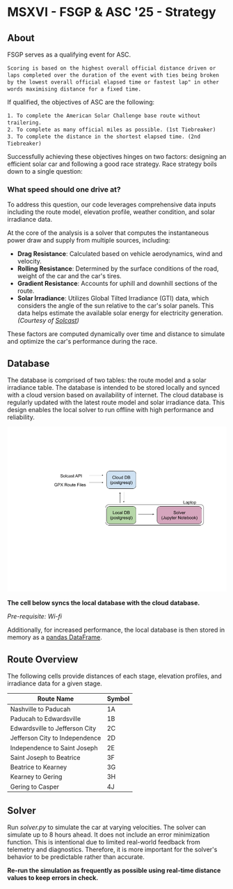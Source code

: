 # MSXVI - FSGP & ASC '25 - Strategy
## About
FSGP serves as a qualifying event for ASC. 

    Scoring is based on the highest overall official distance driven or laps completed over the duration of the event with ties being broken by the lowest overall official elapsed time or fastest lap" in other words maximising distance for a fixed time. 

If qualified, the objectives of ASC are the following:

    1. To complete the American Solar Challenge base route without trailering.
    2. To complete as many official miles as possible. (1st Tiebreaker)
    3. To complete the distance in the shortest elapsed time. (2nd Tiebreaker)

Successfully achieving these objectives hinges on two factors: designing an efficient solar car and following a good race strategy. Race strategy boils down to a single question:

### **What speed should one drive at?**

To address this question, our code leverages comprehensive data inputs including the route model, elevation profile, weather condition, and solar irradiance data. 

At the core of the analysis is a solver that computes the instantaneous power draw and supply from multiple sources, including:

- **Drag Resistance**: Calculated based on vehicle aerodynamics, wind and velocity.
- **Rolling Resistance**: Determined by the surface conditions of the road, weight of the car and the car's tires.
- **Gradient Resistance**: Accounts for uphill and downhill sections of the route.
- **Solar Irradiance**: Utilizes Global Tilted Irradiance (GTI) data, which considers the angle of the sun relative to the car's solar panels. This data helps estimate the available solar energy for electricity generation. *(Courtesy of [Solcast](https://solcast.com/irradiance-data-methodology))*

These factors are computed dynamically over time and distance to simulate and optimize the car's performance during the race.

## Database

The database is comprised of two tables: the route model and a solar irradiance table. The database is intended to be stored locally and synced with a cloud version based on availability of internet. The cloud database is regularly updated with the latest route model and solar irradiance data. This design enables the local solver to run offline with high performance and reliability. 

![Architecture Diagram](docs/architecture.png)

**The cell below syncs the local database with the cloud database.**

*Pre-requisite: Wi-fi*

Additionally, for increased performance, the local database is then stored in memory as a [pandas DataFrame](https://pandas.pydata.org/docs/reference/api/pandas.DataFrame.html).

## Route Overview

The following cells provide distances of each stage, elevation profiles, and irradiance data for a given stage.

| Route Name                       | Symbol |
|----------------------------------|--------|
| Nashville to Paducah             | 1A     |
| Paducah to Edwardsville          | 1B     |
| Edwardsville to Jefferson City   | 2C     |
| Jefferson City to Independence   | 2D     |
| Independence to Saint Joseph     | 2E     |
| Saint Joseph to Beatrice         | 3F     |
| Beatrice to Kearney              | 3G     |
| Kearney to Gering                | 3H     |
| Gering to Casper                 | 4J     |

## Solver

Run *solver.py* to simulate the car at varying velocities. The solver can simulate up to 8 hours ahead. It does not include an error minimization function. This is intentional due to limited real-world feedback from telemetry and diagnostics. Therefore, it is more important for the solver's behavior to be predictable rather than accurate.

**Re-run the simulation as frequently as possible using real-time distance values to keep errors in check.**